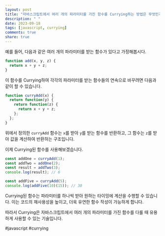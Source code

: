 ```yaml
---
layout: post
title: "자바스크립트에서 여러 개의 파라미터를 가진 함수를 Currying하는 방법은 무엇인가요?"
description: " "
date: 2023-09-18
tags: [javascript, currying]
comments: true
share: true
---
```


예를 들어, 다음과 같은 여러 개의 파라미터를 받는 함수가 있다고 가정해봅시다.

```javascript
function add(x, y, z) {
  return x + y + z;
}
```

이 함수를 Currying하여 각각의 파라미터를 받는 함수들의 연속으로 바꾸려면 다음과 같이 할 수 있습니다.

```javascript
function curryAdd(x) {
  return function(y) {
    return function(z) {
      return x + y + z;
    };
  };
}
```

위에서 정의한 `curryAdd` 함수는 `x`를 받아 `y`를 받는 함수를 반환하고, 그 함수는 `z`를 받아 값을 계산하여 반환하는 구조입니다.

이제 Currying된 함수를 사용해보겠습니다.

```javascript
const addOne = curryAdd(1);
const addTwo = addOne(2);
const result = addTwo(3);
console.log(result); // 6

const addFive = curryAdd(5);
console.log(addFive(10)(15)); // 30
```

Currying된 함수는 파라미터를 하나씩 받아 원하는 타이밍에 계산을 수행할 수 있습니다. 이는 코드의 재사용성을 높이고, 더욱 유연한 함수 작성이 가능하게 합니다.

따라서 Currying은 자바스크립트에서 여러 개의 파라미터를 가진 함수를 다룰 때 유용하게 사용할 수 있는 기술입니다.

#javascript #currying